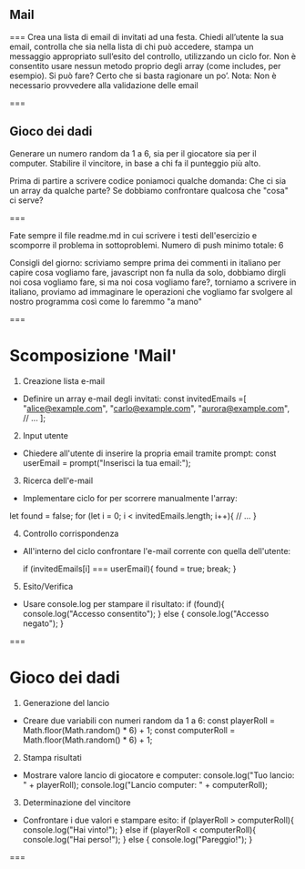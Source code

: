 ## Mail
===
Crea una lista di email di invitati ad una festa.
Chiedi all’utente la sua email,
controlla che sia nella lista di chi può accedere,
stampa un messaggio appropriato sull’esito del controllo, utilizzando un ciclo for.
Non è consentito usare nessun metodo proprio degli array (come includes, per esempio).
Si può fare? Certo che si basta ragionare un po’.
Nota: 
Non è necessario provvedere alla validazione delle email

===

## Gioco dei dadi
Generare un numero random da 1 a 6, sia per il giocatore sia per il computer.
Stabilire il vincitore, in base a chi fa il punteggio più alto.

Prima di partire a scrivere codice poniamoci qualche domanda:
Che ci sia un array da qualche parte?
Se dobbiamo confrontare qualcosa che "cosa" ci serve?

===

Fate sempre il file readme.md in cui scrivere i testi dell'esercizio e scomporre il problema in sottoproblemi. 
Numero di push minimo totale: 6

Consigli del giorno:
scriviamo sempre prima dei commenti in italiano per capire cosa vogliamo fare,
javascript non fa nulla da solo, dobbiamo dirgli noi cosa vogliamo fare,
si ma noi cosa vogliamo fare?,
torniamo a scrivere in italiano,
proviamo ad immaginare le operazioni che vogliamo far svolgere al nostro programma così come lo faremmo "a mano"

===

# Scomposizione 'Mail'

1. Creazione lista e-mail

- Definire un array e-mail degli invitati:
const invitedEmails =[
  "alice@example.com",
  "carlo@example.com",
  "aurora@example.com",
  // ...
];

2. Input utente

- Chiedere all'utente di inserire la propria email tramite prompt:
const userEmail = prompt("Inserisci la tua email:");

3. Ricerca dell'e-mail

- Implementare ciclo for per scorrere manualmente l'array:

let found = false;
for (let i = 0; i < invitedEmails.length; i++){
  // ...
}

4. Controllo corrispondenza

- All'interno del ciclo confrontare l'e-mail corrente con quella dell'utente:

  if (invitedEmails[i] === userEmail){
    found = true;
    break;
  }

5. Esito/Verifica

- Usare console.log per stampare il risultato:
if (found){
  console.log("Accesso consentito");
} 
else {
  console.log("Accesso negato");
}

===

# Gioco dei dadi
1. Generazione del lancio

- Creare due variabili con numeri random da 1 a 6:
const playerRoll = Math.floor(Math.random() * 6) + 1;
const computerRoll = Math.floor(Math.random() * 6) + 1;

2. Stampa risultati

- Mostrare valore lancio di giocatore e computer:
console.log("Tuo lancio: " + playerRoll);
console.log("Lancio computer: " + computerRoll);

3. Determinazione del vincitore

- Confrontare i due valori e stampare esito:
if (playerRoll > computerRoll){
  console.log("Hai vinto!");
} 
else if (playerRoll < computerRoll){
  console.log("Hai perso!");
} 
else {
  console.log("Pareggio!");
}

===